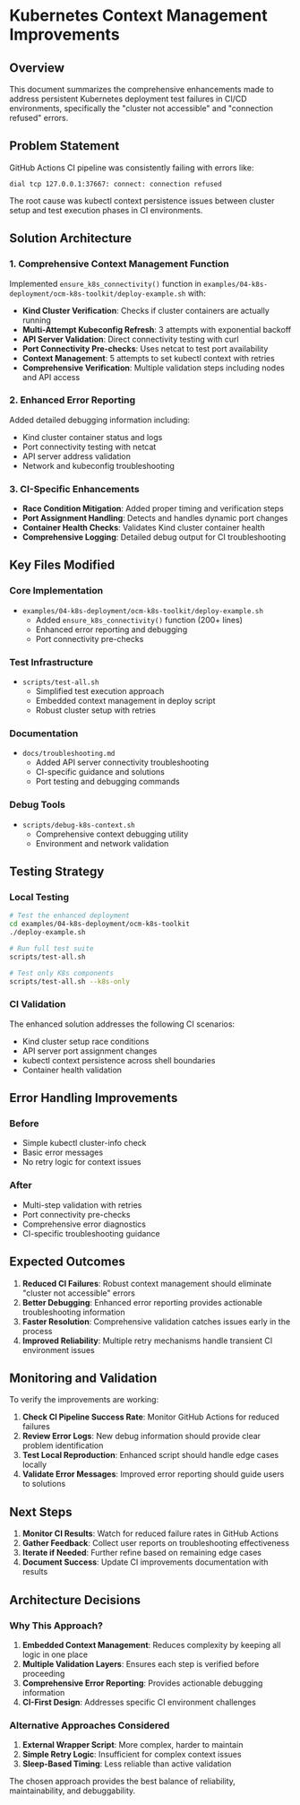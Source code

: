 # Kubernetes Context Management Improvements

## Overview

This document summarizes the comprehensive enhancements made to address persistent Kubernetes deployment test failures in CI/CD environments, specifically the "cluster not accessible" and "connection refused" errors.

## Problem Statement

GitHub Actions CI pipeline was consistently failing with errors like:
```
dial tcp 127.0.0.1:37667: connect: connection refused
```

The root cause was kubectl context persistence issues between cluster setup and test execution phases in CI environments.

## Solution Architecture

### 1. Comprehensive Context Management Function

Implemented `ensure_k8s_connectivity()` function in `examples/04-k8s-deployment/ocm-k8s-toolkit/deploy-example.sh` with:

- **Kind Cluster Verification**: Checks if cluster containers are actually running
- **Multi-Attempt Kubeconfig Refresh**: 3 attempts with exponential backoff
- **API Server Validation**: Direct connectivity testing with curl
- **Port Connectivity Pre-checks**: Uses netcat to test port availability
- **Context Management**: 5 attempts to set kubectl context with retries
- **Comprehensive Verification**: Multiple validation steps including nodes and API access

### 2. Enhanced Error Reporting

Added detailed debugging information including:
- Kind cluster container status and logs
- Port connectivity testing with netcat
- API server address validation
- Network and kubeconfig troubleshooting

### 3. CI-Specific Enhancements

- **Race Condition Mitigation**: Added proper timing and verification steps
- **Port Assignment Handling**: Detects and handles dynamic port changes
- **Container Health Checks**: Validates Kind cluster container health
- **Comprehensive Logging**: Detailed debug output for CI troubleshooting

## Key Files Modified

### Core Implementation
- `examples/04-k8s-deployment/ocm-k8s-toolkit/deploy-example.sh`
  - Added `ensure_k8s_connectivity()` function (200+ lines)
  - Enhanced error reporting and debugging
  - Port connectivity pre-checks

### Test Infrastructure
- `scripts/test-all.sh`
  - Simplified test execution approach
  - Embedded context management in deploy script
  - Robust cluster setup with retries

### Documentation
- `docs/troubleshooting.md`
  - Added API server connectivity troubleshooting
  - CI-specific guidance and solutions
  - Port testing and debugging commands

### Debug Tools
- `scripts/debug-k8s-context.sh`
  - Comprehensive context debugging utility
  - Environment and network validation

## Testing Strategy

### Local Testing
```bash
# Test the enhanced deployment
cd examples/04-k8s-deployment/ocm-k8s-toolkit
./deploy-example.sh

# Run full test suite
scripts/test-all.sh

# Test only K8s components
scripts/test-all.sh --k8s-only
```

### CI Validation
The enhanced solution addresses the following CI scenarios:
- Kind cluster setup race conditions
- API server port assignment changes
- kubectl context persistence across shell boundaries
- Container health validation

## Error Handling Improvements

### Before
- Simple kubectl cluster-info check
- Basic error messages
- No retry logic for context issues

### After
- Multi-step validation with retries
- Port connectivity pre-checks
- Comprehensive error diagnostics
- CI-specific troubleshooting guidance

## Expected Outcomes

1. **Reduced CI Failures**: Robust context management should eliminate "cluster not accessible" errors
2. **Better Debugging**: Enhanced error reporting provides actionable troubleshooting information
3. **Faster Resolution**: Comprehensive validation catches issues early in the process
4. **Improved Reliability**: Multiple retry mechanisms handle transient CI environment issues

## Monitoring and Validation

To verify the improvements are working:

1. **Check CI Pipeline Success Rate**: Monitor GitHub Actions for reduced failures
2. **Review Error Logs**: New debug information should provide clear problem identification
3. **Test Local Reproduction**: Enhanced script should handle edge cases locally
4. **Validate Error Messages**: Improved error reporting should guide users to solutions

## Next Steps

1. **Monitor CI Results**: Watch for reduced failure rates in GitHub Actions
2. **Gather Feedback**: Collect user reports on troubleshooting effectiveness
3. **Iterate if Needed**: Further refine based on remaining edge cases
4. **Document Success**: Update CI improvements documentation with results

## Architecture Decisions

### Why This Approach?

1. **Embedded Context Management**: Reduces complexity by keeping all logic in one place
2. **Multiple Validation Layers**: Ensures each step is verified before proceeding
3. **Comprehensive Error Reporting**: Provides actionable debugging information
4. **CI-First Design**: Addresses specific CI environment challenges

### Alternative Approaches Considered

1. **External Wrapper Script**: More complex, harder to maintain
2. **Simple Retry Logic**: Insufficient for complex context issues
3. **Sleep-Based Timing**: Less reliable than active validation

The chosen approach provides the best balance of reliability, maintainability, and debuggability.
